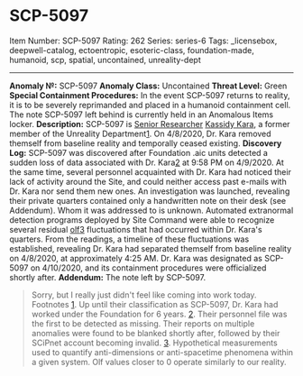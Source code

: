 # SCP-5097
Item Number: SCP-5097
Rating: 262
Series: series-6
Tags: _licensebox, deepwell-catalog, ectoentropic, esoteric-class, foundation-made, humanoid, scp, spatial, uncontained, unreality-dept

---

**Anomaly №:** SCP-5097
**Anomaly Class:** Uncontained
**Threat Level:** Green
**Special Containment Procedures:** In the event SCP-5097 returns to reality, it is to be severely reprimanded and placed in a humanoid containment cell.
The note SCP-5097 left behind is currently held in an Anomalous Items locker.
**Description:** SCP-5097 is [Senior Researcher](/somnambulant-directives-take-the-helm) [Kassidy Kara](/hurt), a former member of the Unreality Department[1](javascript:;). On 4/8/2020, Dr. Kara removed themself from baseline reality and temporally ceased existing.
**Discovery Log:** SCP-5097 was discovered after Foundation .aic units detected a sudden loss of data associated with Dr. Kara[2](javascript:;) at 9:58 PM on 4/9/2020. At the same time, several personnel acquainted with Dr. Kara had noticed their lack of activity around the Site, and could neither access past e-mails with Dr. Kara nor send them new ones.
An investigation was launched, revealing their private quarters contained only a handwritten note on their desk (see Addendum). Whom it was addressed to is unknown.
Automated extranormal detection programs deployed by Site Command were able to recognize several residual [olf](/scp-5850)[3](javascript:;) fluctuations that had occurred within Dr. Kara's quarters. From the readings, a timeline of these fluctuations was established, revealing Dr. Kara had separated themself from baseline reality on 4/8/2020, at approximately 4:25 AM.
Dr. Kara was designated as SCP-5097 on 4/10/2020, and its containment procedures were officialized shortly after.
**Addendum:** The note left by SCP-5097.
  

> Sorry, but I really just didn't feel like coming into work today.
Footnotes
[1](javascript:;). Up until their classification as SCP-5097, Dr. Kara had worked under the Foundation for 6 years.
[2](javascript:;). Their personnel file was the first to be detected as missing. Their reports on multiple anomalies were found to be blanked shortly after, followed by their SCiPnet account becoming invalid.
[3](javascript:;). Hypothetical measurements used to quantify anti-dimensions or anti-spacetime phenomena within a given system. Olf values closer to 0 operate similarly to our reality.
